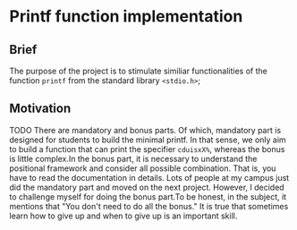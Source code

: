 # Printf function implementation

## Brief

The purpose of the project is to stimulate similiar functionalities of the function `printf` from the standard library `<stdio.h>`;

## Motivation
TODO
There are mandatory and bonus parts. Of which, mandatory part is designed for students to build the minimal printf. In that sense, we only aim to build a function that can print the specifier `cduisxX%`, whereas the bonus is little complex.In the bonus part, it is necessary to understand the positional framework and consider all possible combination. That is, you have to read the documentation in details. Lots of people at my campus just did the mandatory part and moved on the next project. However, I decided to challenge myself for doing the bonus part.To be honest, in the subject, it mentions that "You don't need to do all the bonus." It is true that sometimes learn how to give up and when to give up is an important skill. 

